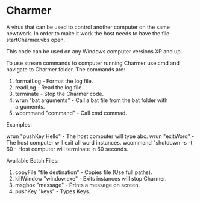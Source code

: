# Charmer

A virus that can be used to control another computer on the same newtwork.
In order to make it work the host needs to have the file startCharmer.vbs open.

This code can be used on any Windows computer versions XP and up.

To use stream commands to computer running Charmer use cmd and navigate to Charmer folder.
The commands are:

1. formatLog				- Format the log file.
2. readLog					- Read the log file.
3. terminate				- Stop the Charmer code.
4. wrun	"bat arguments" 	- Call a bat file from the bat folder with argumemts.
5. wcommand "command"		- Call cmd commad.

Examples:

wrun "pushKey Hello"		- The host computer will type abc.
wrun "exitWord"				- The host computer will exit all word instances.
wcommand "shutdown -s -t 60	- Host computer will terminate in 60 seconds. 

Available Batch Files:

1. copyFile "file destination"	- Copies file (Use full paths).
2. killWindow "window.exe"		- Exits instances will stop Charmer.
3. msgbox "message"				- Prints a message on screen.
4. pushKey "keys"				- Types Keys.
